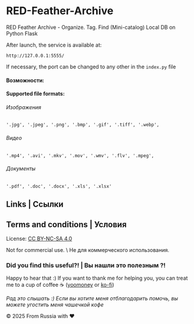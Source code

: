 # RED-Feather-Archive
RED Feather Archive - Organize. Tag. Find (Mini-catalog) Local DB on Python Flask 




After launch, the service is available at:
```
http://127.0.0.1:5555/
```
If necessary, the port can be changed to any other in the `index.py` file

#### Возможности:

#### Supported file formats:

###### Изображения
    '.jpg', '.jpeg', '.png', '.bmp', '.gif', '.tiff', '.webp',
###### Видео
    '.mp4', '.avi', '.mkv', '.mov', '.wmv', '.flv', '.mpeg',
###### Документы
    '.pdf', '.doc', '.docx', '.xls', '.xlsx'
    
## Links | Ссылки 


##  Terms and conditions | Условия

License: [CC BY-NC-SA 4.0](https://creativecommons.org/licenses/by-nc-sa/4.0/)

Not for commercial use. \ Не для коммерческого использования.



### Did you find this useful?! | Вы нашли это  полезным ?!

Happy to hear that :) If you want to thank me for helping you, you can treat me to a cup of coffee  :coffee: ([yoomoney](https://yoomoney.ru/to/41001158104834) or [ko-fi](https://ko-fi.com/monseg)) 

*Рад это слышать :) Если вы хотите меня отблагодарить помочь, вы можете угостить меня чашечкой кофе*
  
© 2025 From Russia with ❤ 
